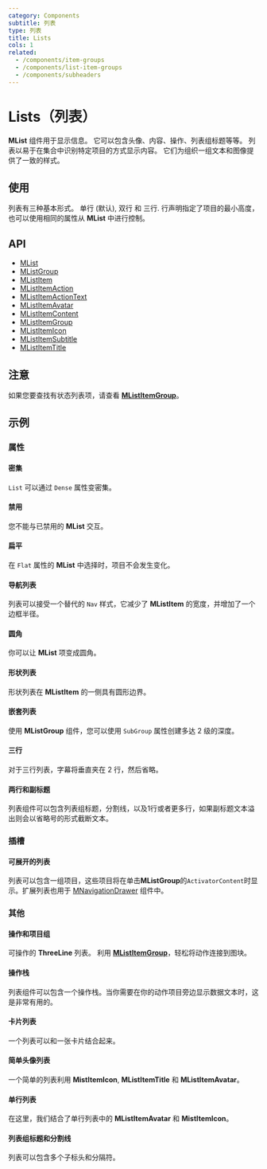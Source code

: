 ```yaml
---
category: Components
subtitle: 列表
type: 列表
title: Lists
cols: 1
related:
  - /components/item-groups
  - /components/list-item-groups
  - /components/subheaders
---
```


# Lists（列表）

**MList** 组件用于显示信息。 它可以包含头像、内容、操作、列表组标题等等。 列表以易于在集合中识别特定项目的方式显示内容。 它们为组织一组文本和图像提供了一致的样式。

## 使用

列表有三种基本形式。 单行 (默认), 双行 和 三行. 行声明指定了项目的最小高度，也可以使用相同的属性从 **MList** 中进行控制。

<lists-usage></lists-usage>

## API

- [MList](/api/MList)
- [MListGroup](/api/MListGroup)
- [MListItem](/api/MListItem)
- [MListItemAction](/api/MListItemAction)
- [MListItemActionText](/api/MListItemActionText)
- [MListItemAvatar](/api/MListItemAvatar)
- [MListItemContent](/api/MListItemContent)
- [MListItemGroup](/api/MListItemGroup)
- [MListItemIcon](/api/MListItemIcon)
- [MListItemSubtitle](/api/MListItemSubtitle)
- [MListItemTitle](/api/MListItemTitle)

## 注意

<!--alert:info-->
如果您要查找有状态列表项，请查看 [**MListItemGroup**](/components/list-item-groups)。

## 示例

### 属性

#### 密集

`List` 可以通过 `Dense` 属性变密集。

<example file="" />

#### 禁用

您不能与已禁用的 **MList** 交互。

<example file="" />

#### 扁平

在 `Flat` 属性的 **MList** 中选择时，项目不会发生变化。

<example file="" />

#### 导航列表

列表可以接受一个替代的 `Nav` 样式，它减少了 **MListItem** 的宽度，并增加了一个边框半径。

<example file="" />

#### 圆角

你可以让 **MList** 项变成圆角。

<example file="" />

#### 形状列表

形状列表在 **MListItem** 的一侧具有圆形边界。

<example file="" />

#### 嵌套列表

使用 **MListGroup** 组件，您可以使用 `SubGroup` 属性创建多达 2 级的深度。

<example file="" />

#### 三行

对于三行列表，字幕将垂直夹在 2 行，然后省略。

<example file="" />

#### 两行和副标题

列表组件可以包含列表组标题，分割线，以及1行或者更多行，如果副标题文本溢出则会以省略号的形式截断文本。

<example file="" />

### 插槽

#### 可展开的列表

列表可以包含一组项目，这些项目将在单击**MListGroup**的`ActivatorContent`时显示。扩展列表也用于 [MNavigationDrawer](/components/navigation-drawers) 组件中。

<example file="" />

### 其他

#### 操作和项目组

可操作的 **ThreeLine** 列表。 利用 [**MListItemGroup**](/components/list-item-groups)，轻松将动作连接到图块。

<example file="" />

#### 操作栈

列表组件可以包含一个操作栈。当你需要在你的动作项目旁边显示数据文本时，这是非常有用的。

<example file="" />

#### 卡片列表

一个列表可以和一张卡片结合起来。

<example file="" />

#### 简单头像列表

一个简单的列表利用 **MistItemIcon**, **MListItemTitle** 和 **MListItemAvatar**。

<example file="" />

#### 单行列表

在这里，我们结合了单行列表中的 **MListItemAvatar** 和 **MistItemIcon**。

<example file="" />

#### 列表组标题和分割线

列表可以包含多个子标头和分隔符。

<example file="" />